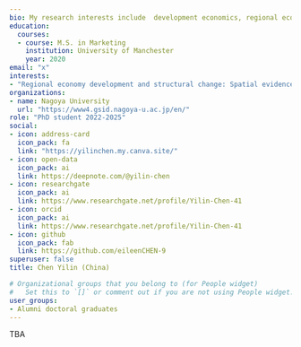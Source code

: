 ```yaml
---
bio: My research interests include  development economics, regional economics, and spatial econometrics.
education:
  courses:
  - course: M.S. in Marketing
    institution: University of Manchester
    year: 2020
email: "x"
interests:
- "Regional economy development and structural change: Spatial evidence from north-eastern China" 
organizations:
- name: Nagoya University
  url: "https://www4.gsid.nagoya-u.ac.jp/en/"
role: "PhD student 2022-2025"
social:
- icon: address-card
  icon_pack: fa
  link: "https://yilinchen.my.canva.site/"
- icon: open-data
  icon_pack: ai
  link: https://deepnote.com/@yilin-chen
- icon: researchgate
  icon_pack: ai
  link: https://www.researchgate.net/profile/Yilin-Chen-41
- icon: orcid
  icon_pack: ai
  link: https://www.researchgate.net/profile/Yilin-Chen-41
- icon: github
  icon_pack: fab
  link: https://github.com/eileenCHEN-9
superuser: false
title: Chen Yilin (China)

# Organizational groups that you belong to (for People widget)
#   Set this to `[]` or comment out if you are not using People widget.
user_groups:
- Alumni doctoral graduates
---
```


TBA
